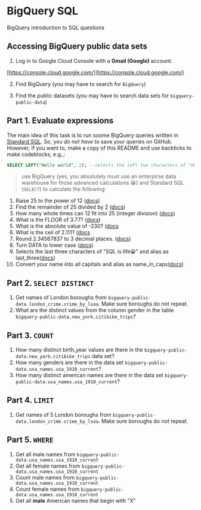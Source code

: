 # BigQuery SQL

BigQuery introduction to SQL questions

## Accessing BigQuery public data sets

1. Log in to Google Cloud Console with a **Gmail (Google)** account:

[https://console.cloud.google.com/](https://console.cloud.google.com/)

2. Find BigQuery (you may have to search for `BigQuery`)

3. Find the public datasets (you may have to search data sets for `bigquery-public-data`)

## Part 1. Evaluate expressions

The main idea of this task is to run soome BigQuery queries written in [Standard SQL](https://cloud.google.com/bigquery/docs/reference/standard-sql/syntax). So, you *do not have* to save your queries on GitHub. However, if you want to, make a copy of this README and use backticks to make codeblocks, e.g.,:

```sql
SELECT LEFT("Hello world", 2); --selects the left two characters of "Hello world": "He"
```

> use BigQuery (yes, you absolutely must use an enterpirse data warehouse for those advanced calculations 😀) and Standard SQL (`SELECT`) to calculate the following:

1. Raise 25 to the power of 12 ([docs](https://cloud.google.com/bigquery/docs/reference/standard-sql/functions-and-operators#pow))
2. Find the remainder of 25 divided by 2 ([docs](https://cloud.google.com/bigquery/docs/reference/standard-sql/functions-and-operators#mod))
3. How many whole times can 12 fit into 25 (integer division) ([docs](https://cloud.google.com/bigquery/docs/reference/standard-sql/functions-and-operators#div))
4. What is the FLOOR of 3.77? ([docs](https://cloud.google.com/bigquery/docs/reference/standard-sql/functions-and-operators#floor))
5. What is the absolute value of -230? ([docs](https://cloud.google.com/bigquery/docs/reference/standard-sql/functions-and-operators#abs)
6. What is the ceil of 2.111? ([docs](https://cloud.google.com/bigquery/docs/reference/standard-sql/functions-and-operators#ceil)
7. Round 2.34567837 to 3 decimal places. ([docs](https://cloud.google.com/bigquery/docs/reference/standard-sql/functions-and-operators#round))
8. Turn DATA to lower case ([docs](https://cloud.google.com/bigquery/docs/reference/standard-sql/functions-and-operators#lower))
9. Selects the last three characters of "SQL is life😀" and alias as last_three([docs](https://cloud.google.com/bigquery/docs/reference/standard-sql/string_functions#right))
10. Convert your name into all capitals and alias as name_in_caps([docs](https://cloud.google.com/bigquery/docs/reference/standard-sql/string_functions#upper))

## Part 2. `SELECT DISTINCT`

1. Get names of London boroughs from `bigquery-public-data.london_crime.crime_by_lsoa`. Make sure boroughs do not repeat.
2. What are the distinct values from the column gender in the table `bigquery-public-data.new_york.citibike_trips`?

## Part 3. `COUNT`

1. How many distinct birth_year values are there in the `bigquery-public-data.new_york.citibike_trips` data set?
2. How many genders are there in the data set `bigquery-public-data.usa_names.usa_1910_current`?
3. How many distinct american names are there in the data set `bigquery-public-data.usa_names.usa_1910_current`?

## Part 4. `LIMIT`

1. Get names of 5 London boroughs from `bigquery-public-data.london_crime.crime_by_lsoa`. Make sure boroughs do not repeat.

## Part 5. `WHERE`

1. Get all male names from `bigquery-public-data.usa_names.usa_1910_current`
2. Get all female names from `bigquery-public-data.usa_names.usa_1910_current`
3. Count male names from `bigquery-public-data.usa_names.usa_1910_current`
4. Count female names from `bigquery-public-data.usa_names.usa_1910_current`
5. Get all **male** American names that begin with "X"


